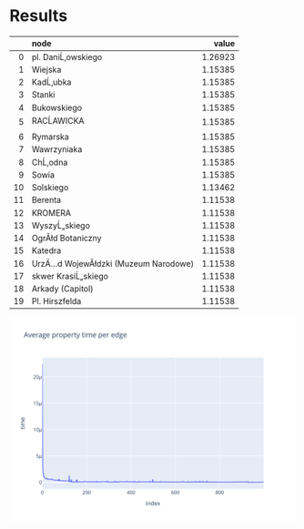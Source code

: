 # Results
|    | node                                 |   value |
|---:|:-------------------------------------|--------:|
|  0 | pl. DaniĹ‚owskiego                   | 1.26923 |
|  1 | Wiejska                              | 1.15385 |
|  2 | KadĹ‚ubka                            | 1.15385 |
|  3 | Stanki                               | 1.15385 |
|  4 | Bukowskiego                          | 1.15385 |
|  5 | RACĹAWICKA                                      | 1.15385 |
|  6 | Rymarska                             | 1.15385 |
|  7 | Wawrzyniaka                          | 1.15385 |
|  8 | ChĹ‚odna                             | 1.15385 |
|  9 | Sowia                                | 1.15385 |
| 10 | Solskiego                            | 1.13462 |
| 11 | Berenta                              | 1.11538 |
| 12 | KROMERA                              | 1.11538 |
| 13 | WyszyĹ„skiego                        | 1.11538 |
| 14 | OgrĂłd Botaniczny                    | 1.11538 |
| 15 | Katedra                              | 1.11538 |
| 16 | UrzÄ…d WojewĂłdzki (Muzeum Narodowe) | 1.11538 |
| 17 | skwer KrasiĹ„skiego                  | 1.11538 |
| 18 | Arkady (Capitol)                     | 1.11538 |
| 19 | Pl. Hirszfelda                       | 1.11538 |

![alt](images/avg_property_time_per_edge.svg)
